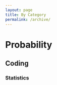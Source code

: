 ```yaml
---
layout: page
title: By Category
permalink: /archive/
---
```


# Probability

## Coding

### Statistics

